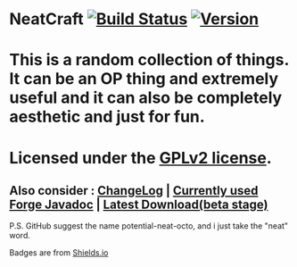 NeatCraft [![Build Status](https://118.136.153.103:8080/job/NeatCraft/badge/icon)](https://118.136.153.103:8080/job/NeatCraft/) [![Version](http://img.shields.io/badge/release-1.7.10--8.9-blue.svg)](https://github.com/CMicro/NeatCraft/releases)
======================
This is a random collection of things. It can be an OP thing and extremely useful and it can also be completely aesthetic and just for fun.
=======================
Licensed under the [GPLv2 license](https://github.com/CMicro/NeatCraft/blob/master/LICENSE).
=======================
Also consider : [ChangeLog](https://github.com/CMicro/NeatCraft/blob/master/CHANGELOG.md) | [Currently used Forge Javadoc](http://cmicro.github.io/NeatCraft/forge-javadoc/) | [Latest Download(beta stage)](https://drone.io/github.com/CMicro/NeatCraft/files)
-----------------------
P.S. GitHub suggest the name potential-neat-octo, and i just take the "neat" word.

Badges are from [Shields.io](http://shields.io/)
